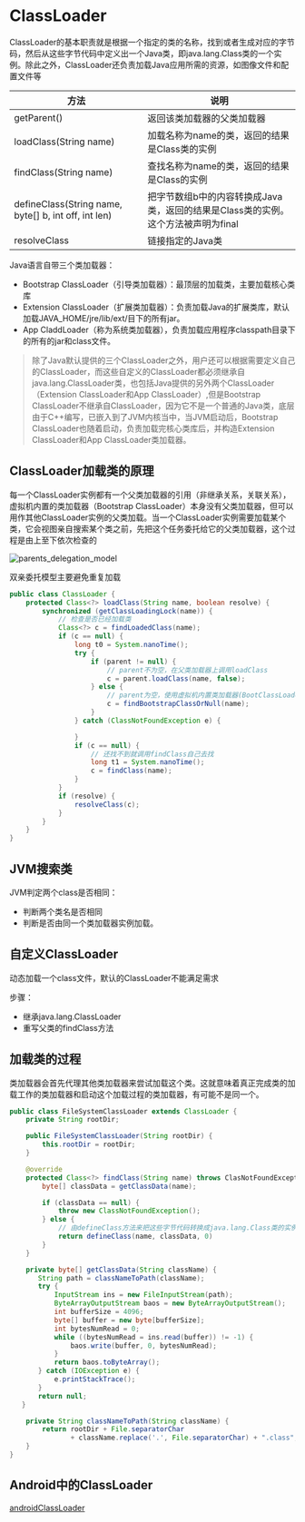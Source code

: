 # ClassLoader

ClassLoader的基本职责就是根据一个指定的类的名称，找到或者生成对应的字节码，然后从这些字节代码中定义出一个Java类，即java.lang.Class类的一个实例。除此之外，ClassLoader还负责加载Java应用所需的资源，如图像文件和配置文件等

|方法|说明|
|--|--|
|getParent()|返回该类加载器的父类加载器|
|loadClass(String name)|加载名称为name的类，返回的结果是Class类的实例|
|findClass(String name)|查找名称为name的类，返回的结果是Class的实例|
|defineClass(String name, byte[] b, int off, int len)|把字节数组b中的内容转换成Java类，返回的结果是Class类的实例。这个方法被声明为final|
|resolveClass|链接指定的Java类|

Java语言自带三个类加载器：

- Bootstrap ClassLoader（引导类加载器）：最顶层的加载类，主要加载核心类库
- Extension ClassLoader（扩展类加载器）：负责加载Java的扩展类库，默认加载JAVA_HOME/jre/lib/ext/目下的所有jar。
- App CladdLoader（称为系统类加载器），负责加载应用程序classpath目录下的所有的jar和class文件。

> 除了Java默认提供的三个ClassLoader之外，用户还可以根据需要定义自己的ClassLoader，而这些自定义的ClassLoader都必须继承自java.lang.ClassLoader类，也包括Java提供的另外两个ClassLoader（Extension ClassLoader和App ClassLoader）,但是Bootstrap ClassLoader不继承自ClassLoader，因为它不是一个普通的Java类，底层由于C++编写，已嵌入到了JVM内核当中，当JVM启动后，Bootstrap ClassLoader也随着启动，负责加载完核心类库后，并构造Extension ClassLoader和App ClassLoader类加载器。

## ClassLoader加载类的原理

每一个ClassLoader实例都有一个父类加载器的引用（非继承关系，关联关系），虚拟机内置的类加载器（Bootstrap ClassLoader）本身没有父类加载器，但可以用作其他ClassLoader实例的父类加载。当一个ClassLoader实例需要加载某个类，它会视图亲自搜索某个类之前，先把这个任务委托给它的父类加载器，这个过程是由上至下依次检查的

![parents_delegation_model](/img/parents_delegation_model.png)

双亲委托模型主要避免重复加载

```java
public class ClassLoader {
    protected Class<?> loadClass(String name, boolean resolve) {
        synchronized (getClassLoadingLock(name)) {
            // 检查是否已经加载类
            Class<?> c = findLoadedClass(name);
            if (c == null) {
                long t0 = System.nanoTime();
                try {
                    if (parent != null) {
                        // parent不为空，在父类加载器上调用loadClass
                        c = parent.loadClass(name, false);
                    } else {
                        // parent为空，使用虚拟机内置类加载器(BootClassLoader)
                        c = findBootstrapClassOrNull(name);
                    }
                } catch (ClassNotFoundException e) {

                }
                if (c == null) {
                    // 还找不到就调用findClass自己去找
                    long t1 = System.nanoTime();
                    c = findClass(name);
                }
            }
            if (resolve) {
                resolveClass(c);
            }
        }
    }
}
```

## JVM搜索类

JVM判定两个class是否相同：

- 判断两个类名是否相同
- 判断是否由同一个类加载器实例加载。

## 自定义ClassLoader

动态加载一个class文件，默认的ClassLoader不能满足需求

步骤：

- 继承java.lang.ClassLoader
- 重写父类的findClass方法

## 加载类的过程

类加载器会首先代理其他类加载器来尝试加载这个类。这就意味着真正完成类的加载工作的类加载器和启动这个加载过程的类加载器，有可能不是同一个。

```java
public class FileSystemClassLoader extends ClassLoader {
    private String rootDir;

    public FileSystemClassLoader(String rootDir) {
        this.rootDir = rootDir;
    }

    @override
    protected Class<?> findClass(String name) throws ClasNotFoundException {
        byte[] classData = getClassData(name);

        if (classData == null) {
            throw new ClassNotFoundException();
        } else {
            // 由defineClass方法来把这些字节代码转换成java.lang.Class类的实例
            return defineClass(name, classData, 0)
        }
    }

    private byte[] getClassData(String className) {
       String path = classNameToPath(className);
       try {
           InputStream ins = new FileInputStream(path);
           ByteArrayOutputStream baos = new ByteArrayOutputStream();
           int bufferSize = 4096;
           byte[] buffer = new byte[bufferSize];
           int bytesNumRead = 0;
           while ((bytesNumRead = ins.read(buffer)) != -1) {
               baos.write(buffer, 0, bytesNumRead);
           }
           return baos.toByteArray();
       } catch (IOException e) {
           e.printStackTrace();
       }
       return null;
   }

    private String classNameToPath(String className) {
        return rootDir + File.separatorChar
               + className.replace('.', File.separatorChar) + ".class";
    }
}
```

## Android中的ClassLoader

[androidClassLoader](androidclassloader.md)
